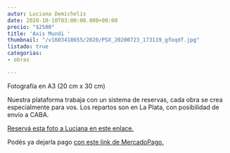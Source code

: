 ```yaml
---
autor: Luciana Demichelis
date: 2020-10-10T03:00:00.000+00:00
precio: "$2500"
title: 'Axis Mundi '
thumbnail: "/v1603418655/2020/PSX_20200723_173119_gfoqdf.jpg"
listado: true
categorias:
- obras

---
```

Fotografía en A3 (20 cm x 30 cm)

Nuestra plataforma trabaja con un sistema de reservas, cada obra se crea especialmente para vos. Los repartos son en La Plata, con posibilidad de envío a CABA.

[Reservá esta foto a Luciana en este enlace. ](https://docs.google.com/forms/d/1jmyGErjRGRAS5j3GffN_pvH8cyRNMz5lsXPpwT-SAMk/edit)

Podés ya dejarla pago [con este link de MercadoPago.](https://mpago.la/1oo1Rt6)